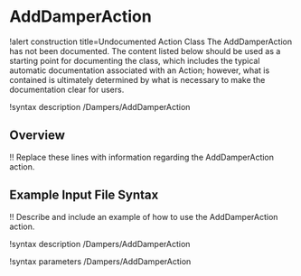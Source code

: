 # AddDamperAction

!alert construction title=Undocumented Action Class
The AddDamperAction has not been documented. The content listed below should be used as a starting point for
documenting the class, which includes the typical automatic documentation associated with an Action;
however, what is contained is ultimately determined by what is necessary to make the documentation
clear for users.

!syntax description /Dampers/AddDamperAction

## Overview

!! Replace these lines with information regarding the AddDamperAction action.

## Example Input File Syntax

!! Describe and include an example of how to use the AddDamperAction action.

!syntax description /Dampers/AddDamperAction

!syntax parameters /Dampers/AddDamperAction
